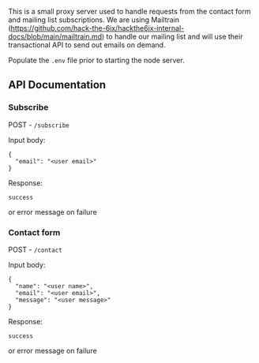 This is a small proxy server used to handle requests from the contact form and mailing list subscriptions.
We are using Mailtrain (https://github.com/hack-the-6ix/hackthe6ix-internal-docs/blob/main/mailtrain.md) to handle our mailing list and will use their transactional API to send out emails on demand.

Populate the `.env` file prior to starting the node server.

## API Documentation

### Subscribe
POST - `/subscribe`

Input body:
```
{
  "email": "<user email>"
}
```

Response:
```
success
```
or error message on failure

### Contact form
POST - `/contact`


Input body:
```
{
  "name": "<user name>",
  "email": "<user email>",
  "message": "<user message>"
}
```

Response:
```
success
```
or error message on failure
